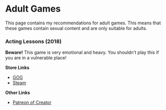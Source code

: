 # Adult Games

This page contains my recommendations for adult games. This means that these games contain sexual content and are only suitable for adults.

### Acting Lessons (2018)

**Beware!** This game is very emotional and heavy. You shouldn't play this if you are in a vulnerable place!

**Store Links**
* [GOG](https://www.gog.com/de/game/acting_lessons)
* [Steam](https://store.steampowered.com/app/1045520?l=german&utm_source=GameDB&utm_medium=link&curator_clanid=)

**Other Links**
* [Patreon of Creator](https://www.patreon.com/DrPinkCake)
